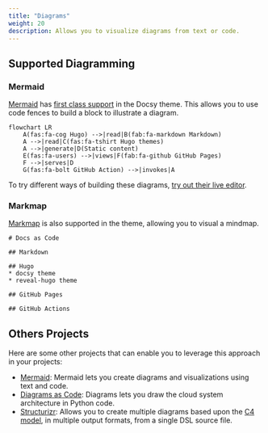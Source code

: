 ```yaml
---
title: "Diagrams"
weight: 20
description: Allows you to visualize diagrams from text or code.
---
```


## Supported Diagramming

### Mermaid

[Mermaid](https://mermaid-js.github.io/mermaid/#/) has [first class support](https://www.docsy.dev/docs/adding-content/lookandfeel/#diagrams-with-mermaid) in the Docsy theme. This allows you to use code fences to build a block to illustrate a diagram.

```mermaid
flowchart LR
    A(fas:fa-cog Hugo) -->|read|B(fab:fa-markdown Markdown)
    A -->|read|C(fas:fa-tshirt Hugo themes)
    A -->|generate|D(Static content)
    E(fas:fa-users) -->|views|F(fab:fa-github GitHub Pages)
    F -->|serves|D
    G(fas:fa-bolt GitHub Action) -->|invokes|A
```

To try different ways of building these diagrams, [try out their live editor](https://mermaid-js.github.io/mermaid-live-editor/).

### Markmap

[Markmap](https://markmap.js.org/) is also supported in the theme, allowing you to visual a mindmap.

```markmap
# Docs as Code

## Markdown

## Hugo
* docsy theme
* reveal-hugo theme

## GitHub Pages

## GitHub Actions
```

## Others Projects

Here are some other projects that can enable you to leverage this approach in your projects:

* [Mermaid](https://mermaid-js.github.io/mermaid/#/): Mermaid lets you create diagrams and visualizations using text and code.
* [Diagrams as Code](https://diagrams.mingrammer.com/): Diagrams lets you draw the cloud system architecture in Python code.
* [Structurizr](https://structurizr.com/help/dsl): Allows you to create multiple diagrams based upon the [C4 model](https://c4model.com/), in multiple output formats, from a single DSL source file.

